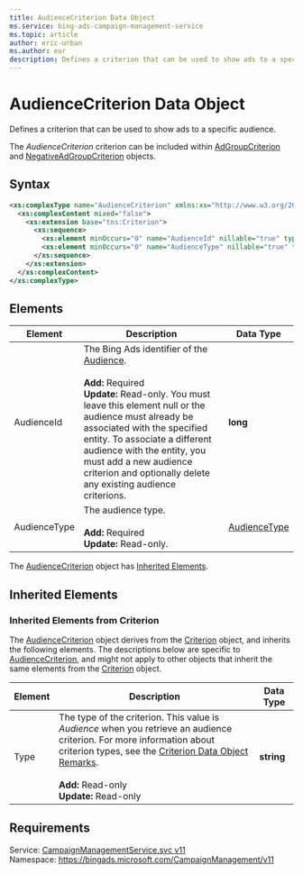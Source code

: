 ```yaml
---
title: AudienceCriterion Data Object
ms.service: bing-ads-campaign-management-service
ms.topic: article
author: eric-urban
ms.author: eur
description: Defines a criterion that can be used to show ads to a specific audience.
---
```

# AudienceCriterion Data Object
Defines a criterion that can be used to show ads to a specific audience.

The *AudienceCriterion* criterion can be included within [AdGroupCriterion](../campaign-management-service/adgroupcriterion.md) and [NegativeAdGroupCriterion](../campaign-management-service/negativeadgroupcriterion.md) objects. 

## Syntax
```xml
<xs:complexType name="AudienceCriterion" xmlns:xs="http://www.w3.org/2001/XMLSchema">
  <xs:complexContent mixed="false">
    <xs:extension base="tns:Criterion">
      <xs:sequence>
        <xs:element minOccurs="0" name="AudienceId" nillable="true" type="xs:long" />
        <xs:element minOccurs="0" name="AudienceType" nillable="true" type="tns:AudienceType" />
      </xs:sequence>
    </xs:extension>
  </xs:complexContent>
</xs:complexType>
```

## <a name="elements"></a>Elements

|Element|Description|Data Type|
|-----------|---------------|-------------|
|<a name="audienceid"></a>AudienceId|The Bing Ads identifier of the [Audience](../campaign-management-service/audience.md).<br/><br/>**Add:** Required<br/>**Update:** Read-only. You must leave this element null or the audience must already be associated with the specified entity. To associate a different audience with the entity, you must add a new audience criterion and optionally delete any existing audience criterions.|**long**|
|<a name="audiencetype"></a>AudienceType|The audience type.<br/><br/>**Add:** Required<br/>**Update:** Read-only. |[AudienceType](audiencetype.md)|

The [AudienceCriterion](audiencecriterion.md) object has [Inherited Elements](#inheritedelements).

## <a name="inheritedelements"></a>Inherited Elements

### <a name="inheritedelementscriterion"></a>Inherited Elements from Criterion
The [AudienceCriterion](audiencecriterion.md) object derives from the [Criterion](criterion.md) object, and inherits the following elements. The descriptions below are specific to [AudienceCriterion](audiencecriterion.md), and might not apply to other objects that inherit the same elements from the [Criterion](criterion.md) object.  

|Element|Description|Data Type|
|-----------|---------------|-------------|
|<a name="type"></a>Type|The type of the criterion. This value is *Audience* when you retrieve an audience criterion. For more information about criterion types, see the [Criterion Data Object Remarks](../campaign-management-service/criterion.md#remarks).<br/><br/>**Add:** Read-only<br/>**Update:** Read-only|**string**|

## Requirements
Service: [CampaignManagementService.svc v11](https://campaign.api.bingads.microsoft.com/Api/Advertiser/CampaignManagement/v11/CampaignManagementService.svc)  
Namespace: https://bingads.microsoft.com/CampaignManagement/v11  

